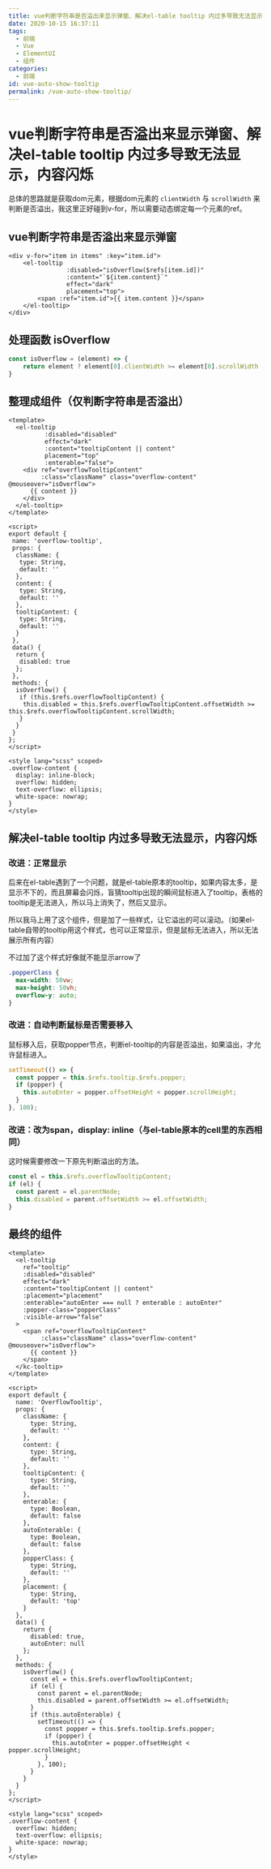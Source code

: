 ```yaml
---
title: vue判断字符串是否溢出来显示弹窗、解决el-table tooltip 内过多导致无法显示，内容闪烁
date: 2020-10-15 16:37:11
tags:
  - 前端
  - Vue
  - ElementUI
  - 组件
categories:
  - 前端
id: vue-auto-show-tooltip
permalink: /vue-auto-show-tooltip/
---
```


# vue判断字符串是否溢出来显示弹窗、解决el-table tooltip 内过多导致无法显示，内容闪烁

总体的思路就是获取dom元素，根据dom元素的 `clientWidth` 与 `scrollWidth` 来判断是否溢出，我这里正好碰到v-for，所以需要动态绑定每一个元素的ref。

## vue判断字符串是否溢出来显示弹窗

```vue
<div v-for="item in items" :key="item.id">
    <el-tooltip
                :disabled="isOverflow($refs[item.id])"
                :content="`${item.content}`"
                effect="dark"
                placement="top">
        <span :ref="item.id">{{ item.content }}</span>
    </el-tooltip>
</div>
```

## 处理函数 isOverflow

```js
const isOverflow = (element) => {
    return element ? element[0].clientWidth >= element[0].scrollWidth : false;
}
```

## 整理成组件（仅判断字符串是否溢出）

```vue
<template>
  <el-tooltip
          :disabled="disabled"
          effect="dark"
          :content="tooltipContent || content"
          placement="top"
          :enterable="false">
    <div ref="overflowTooltipContent"
         :class="className" class="overflow-content" @mouseover="isOverflow">
      {{ content }}
    </div>
  </el-tooltip>
</template>

<script>
export default {
 name: 'overflow-tooltip',
 props: {
  className: {
   type: String,
   default: ''
  },
  content: {
   type: String,
   default: ''
  },
  tooltipContent: {
   type: String,
   default: ''
  }
 },
 data() {
  return {
   disabled: true
  };
 },
 methods: {
  isOverflow() {
   if (this.$refs.overflowTooltipContent) {
    this.disabled = this.$refs.overflowTooltipContent.offsetWidth >= this.$refs.overflowTooltipContent.scrollWidth;
   }
  }
 }
};
</script>

<style lang="scss" scoped>
.overflow-content {
  display: inline-block;
  overflow: hidden;
  text-overflow: ellipsis;
  white-space: nowrap;
}
</style>
```

## 解决el-table tooltip 内过多导致无法显示，内容闪烁

### 改进：正常显示

后来在el-table遇到了一个问题，就是el-table原本的tooltip，如果内容太多，是显示不下的，而且屏幕会闪烁，盲猜tooltip出现的瞬间鼠标进入了tooltip，表格的tooltip是无法进入，所以马上消失了，然后又显示。

所以我马上用了这个组件，但是加了一些样式，让它溢出的可以滚动。（如果el-table自带的tooltip用这个样式，也可以正常显示，但是鼠标无法进入，所以无法展示所有内容）

不过加了这个样式好像就不能显示arrow了

```css
.popperClass {
  max-width: 50vw;
  max-height: 50vh;
  overflow-y: auto;
}
```

### 改进：自动判断鼠标是否需要移入

鼠标移入后，获取popper节点，判断el-tooltip的内容是否溢出，如果溢出，才允许鼠标进入。

```js
setTimeout(() => {
  const popper = this.$refs.tooltip.$refs.popper;
  if (popper) {
    this.autoEnter = popper.offsetHeight < popper.scrollHeight;
  }
}, 100);
```

### 改进：改为span，display: inline（与el-table原本的cell里的东西相同）

这时候需要修改一下原先判断溢出的方法。

```js
const el = this.$refs.overflowTooltipContent;
if (el) {
  const parent = el.parentNode;
  this.disabled = parent.offsetWidth >= el.offsetWidth;
}
```

## 最终的组件

```vue
<template>
  <el-tooltip
    ref="tooltip"
    :disabled="disabled"
    effect="dark"
    :content="tooltipContent || content"
    :placement="placement"
    :enterable="autoEnter === null ? enterable : autoEnter"
    :popper-class="popperClass"
    :visible-arrow="false"
  >
    <span ref="overflowTooltipContent"
         :class="className" class="overflow-content" @mouseover="isOverflow">
      {{ content }}
    </span>
  </kc-tooltip>
</template>

<script>
export default {
  name: 'OverflowTooltip',
  props: {
    className: {
      type: String,
      default: ''
    },
    content: {
      type: String,
      default: ''
    },
    tooltipContent: {
      type: String,
      default: ''
    },
    enterable: {
      type: Boolean,
      default: false
    },
    autoEnterable: {
      type: Boolean,
      default: false
    },
    popperClass: {
      type: String,
      default: ''
    },
    placement: {
      type: String,
      default: 'top'
    }
  },
  data() {
    return {
      disabled: true,
      autoEnter: null
    };
  },
  methods: {
    isOverflow() {
      const el = this.$refs.overflowTooltipContent;
      if (el) {
        const parent = el.parentNode;
        this.disabled = parent.offsetWidth >= el.offsetWidth;
      }
      if (this.autoEnterable) {
        setTimeout(() => {
          const popper = this.$refs.tooltip.$refs.popper;
          if (popper) {
            this.autoEnter = popper.offsetHeight < popper.scrollHeight;
          }
        }, 100);
      }
    }
  }
};
</script>

<style lang="scss" scoped>
.overflow-content {
  overflow: hidden;
  text-overflow: ellipsis;
  white-space: nowrap;
}
</style>
```

